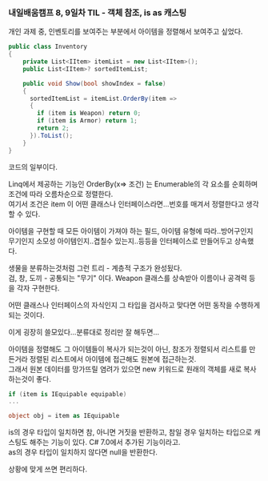 ### 내일배움캠프 8, 9일차 TIL - 객체 참조, is as 캐스팅

개인 과제 중, 인벤토리를 보여주는 부분에서 아이템을 정렬해서 보여주고 싶었다.  

~~~C#
public class Inventory
{
    private List<IItem> itemList = new List<IItem>();
    public List<IItem>? sortedItemList;

    public void Show(bool showIndex = false)
    {
      sortedItemList = itemList.OrderBy(item =>
      {
        if (item is Weapon) return 0;
        if (item is Armor) return 1;
        return 2;
      }).ToList();
    }
}
~~~
코드의 일부이다.  

Linq에서 제공하는 기능인 OrderBy(x=> 조건) 는 Enumerable의 각 요소를 순회하며 조건에 따라 오름차순으로 정렬한다.  
여기서 조건은 item 이 어떤 클래스나 인터페이스라면...번호를 매겨서 정렬한다고 생각할 수 있다.  

아이템을 구현할 때 모든 아이템이 가져야 하는 필드, 아이템 유형에 따라..방어구인지 무기인지 소모성 아이템인지..겹칠수 있는지..등등을 인터페이스로 만들어두고 상속했다.  

생물을 분류하는것처럼 그런 트리 - 계층적 구조가 완성됬다.  
검, 창, 도끼 - 공통되는 "무기" 이다. Weapon 클래스를 상속받아 이름이나 공격력 등을 각자 구현한다.  

어떤 클래스나 인터페이스의 자식인지 그 타입을 검사하고 맞다면 어떤 동작을 수행하게 되는 것이다.  

이게 굉장히 쓸모있다...분류대로 정리만 잘 해두면...

아이템을 정렬해도 그 아이템들이 복사가 되는것이 아닌, 참조가 정렬되서 리스트를 만든거라 정렬된 리스트에서 아이템에 접근해도 원본에 접근하는것.  
그래서 원본 데이터를 망가뜨릴 염려가 있으면 new 키워드로 원래의 객체를 새로 복사하는것이 좋다.  

~~~C#
if (item is IEquipable equipable)
...

object obj = item as IEquipable
~~~
is의 경우 타입이 일치하면 참, 아니면 거짓을 반환하고, 참일 경우 일치하는 타입으로 캐스팅도 해주는 기능이 있다. C# 7.0에서 추가된 기능이라고.  
as의 경우 타입이 일치하지 않다면 null을 반환한다.  

상황에 맞게 쓰면 편리하다.
